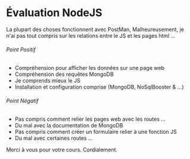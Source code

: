 # Évaluation NodeJS

La plupart des choses fonctionnent avec PostMan, Malheureusement, je n'ai pas tout compris sur les relations entre le JS et les pages html ...

###### Point Positif

- Compréhension pour afficher les données sur une page web
- Compréhension des requêtes MongoDB
- Je comprends mieux le JS
- Installation et configuration comprise (MongoDB, NoSqlBooster & ...)

###### Point Négatif

- Pas compris comment relier les pages web avec les routes ...
- Du mal avec la documentation de MongoDB
- Pas compris comment créer un formulaire relier à une fonction JS
- Du mal avec certaines routes ...

Merci à vous pour votre cours.
Cordialement.
